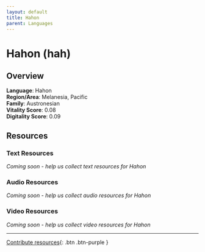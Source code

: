 ```yaml
---
layout: default
title: Hahon
parent: Languages
---
```


# Hahon (hah)

## Overview

**Language**: Hahon  
**Region/Area**: Melanesia, Pacific  
**Family**: Austronesian  
**Vitality Score**: 0.08  
**Digitality Score**: 0.09  

## Resources

### Text Resources
*Coming soon - help us collect text resources for Hahon*

### Audio Resources
*Coming soon - help us collect audio resources for Hahon*

### Video Resources
*Coming soon - help us collect video resources for Hahon*

---

[Contribute resources](https://fairtrain.github.io/){: .btn .btn-purple }
